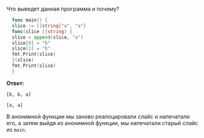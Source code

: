 Что выведет данная программа и почему?

```go
  func main() {
  slice := []string{"a", "a"}
  func(slice []string) {
  slice = append(slice, "a")
  slice[0] = "b"
  slice[1] = "b"
  fmt.Print(slice)
  }(slice)
  fmt.Print(slice)
  }
```

**Ответ:**

`[b, b, a]`

`[a, a]`

В анонимной функции мы заново реалоцировали слайс и напечатали его, а затем выйдя из анонимной функции, мы напечатали старый слайс из `main`.
